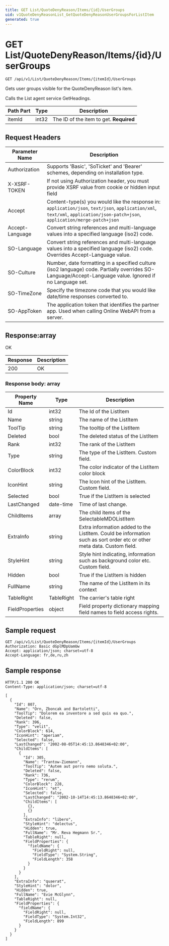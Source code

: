 ```yaml
---
title: GET List/QuoteDenyReason/Items/{id}/UserGroups
uid: v1QuoteDenyReasonList_GetQuoteDenyReasonUserGroupsForListItem
generated: true
---
```


# GET List/QuoteDenyReason/Items/{id}/UserGroups

```http
GET /api/v1/List/QuoteDenyReason/Items/{itemId}/UserGroups
```

Gets user groups visible for the QuoteDenyReason list's item.


Calls the List agent service GetHeadings.





| Path Part | Type | Description |
|-----------|------|-------------|
| itemId | int32 | The ID of the item to get. **Required** |



## Request Headers

| Parameter Name | Description |
|----------------|-------------|
| Authorization  | Supports 'Basic', 'SoTicket' and 'Bearer' schemes, depending on installation type. |
| X-XSRF-TOKEN   | If not using Authorization header, you must provide XSRF value from cookie or hidden input field |
| Accept         | Content-type(s) you would like the response in: `application/json`, `text/json`, `application/xml`, `text/xml`, `application/json-patch+json`, `application/merge-patch+json` |
| Accept-Language | Convert string references and multi-language values into a specified language (iso2) code. |
| SO-Language | Convert string references and multi-language values into a specified language (iso2) code. Overrides Accept-Language value. |
| SO-Culture | Number, date formatting in a specified culture (iso2 language) code. Partially overrides SO-Language/Accept-Language value. Ignored if no Language set. |
| SO-TimeZone | Specify the timezone code that you would like date/time responses converted to. |
| SO-AppToken | The application token that identifies the partner app. Used when calling Online WebAPI from a server. |


## Response:array

OK

| Response | Description |
|----------------|-------------|
| 200 | OK |

### Response body: array

| Property Name | Type |  Description |
|----------------|------|--------------|
| Id | int32 | The Id of the ListItem |
| Name | string | The name of the ListItem |
| ToolTip | string | The tooltip of the ListItem |
| Deleted | bool | The deleted status of the ListItem |
| Rank | int32 | The rank of the ListItem |
| Type | string | The type of the ListItem. Custom field. |
| ColorBlock | int32 | The color indicator of the ListItem color block |
| IconHint | string | The Icon hint of the ListItem. Custom field. |
| Selected | bool | True if the ListItem is selected |
| LastChanged | date-time | Time of last change. |
| ChildItems | array | The child items of the SelectableMDOListItem |
| ExtraInfo | string | Extra information added to the ListItem. Could be information such as sort order etc or other meta data. Custom field. |
| StyleHint | string | Style hint indicating, information such as background color etc. Custom field. |
| Hidden | bool | True if the ListItem is hidden |
| FullName | string | The name of the ListItem in its context |
| TableRight | TableRight | The carrier's table right |
| FieldProperties | object | Field property dictionary mapping field names to field access rights. |

## Sample request

```http!
GET /api/v1/List/QuoteDenyReason/Items/{itemId}/UserGroups
Authorization: Basic dGplMDpUamUw
Accept: application/json; charset=utf-8
Accept-Language: fr,de,ru,zh
```

## Sample response

```http_
HTTP/1.1 200 OK
Content-Type: application/json; charset=utf-8

[
  {
    "Id": 807,
    "Name": "Orn, Zboncak and Bartoletti",
    "ToolTip": "Dolorem ea inventore a sed quis ea quo.",
    "Deleted": false,
    "Rank": 396,
    "Type": "velit",
    "ColorBlock": 614,
    "IconHint": "aperiam",
    "Selected": false,
    "LastChanged": "2002-08-05T14:45:13.8648346+02:00",
    "ChildItems": [
      {
        "Id": 305,
        "Name": "Trantow-Ziemann",
        "ToolTip": "Autem aut porro nemo soluta.",
        "Deleted": false,
        "Rank": 736,
        "Type": "rerum",
        "ColorBlock": 228,
        "IconHint": "et",
        "Selected": false,
        "LastChanged": "2002-10-14T14:45:13.8648346+02:00",
        "ChildItems": [
          {},
          {}
        ],
        "ExtraInfo": "libero",
        "StyleHint": "delectus",
        "Hidden": true,
        "FullName": "Mr. Reva Hegmann Sr.",
        "TableRight": null,
        "FieldProperties": {
          "fieldName": {
            "FieldRight": null,
            "FieldType": "System.String",
            "FieldLength": 358
          }
        }
      }
    ],
    "ExtraInfo": "quaerat",
    "StyleHint": "dolor",
    "Hidden": true,
    "FullName": "Evie McGlynn",
    "TableRight": null,
    "FieldProperties": {
      "fieldName": {
        "FieldRight": null,
        "FieldType": "System.Int32",
        "FieldLength": 899
      }
    }
  }
]
```